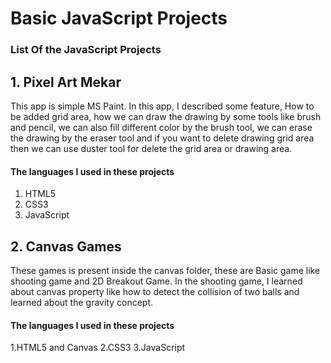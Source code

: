 # Basic JavaScript Projects 
### List Of the JavaScript Projects
## 1. Pixel Art Mekar
This app is simple MS Paint.
In this app, I described some feature, How to be added grid area, how we can draw the drawing by some tools like brush and pencil, we can also fill different color by the brush tool, we can erase the drawing by the eraser tool and if you want to delete drawing grid area then we can use duster tool for delete the grid area or drawing area.

#### The languages I used in these projects
1. HTML5 
2. CSS3
3. JavaScript

## 2. Canvas Games
These games is present inside the canvas folder, these are Basic game like shooting game and 2D Breakout Game. In the shooting game, I learned about canvas property like how to detect the collision of two balls and learned about the gravity concept. 

####  The languages I used in these projects
1.HTML5 and Canvas
2.CSS3 
3.JavaScript

